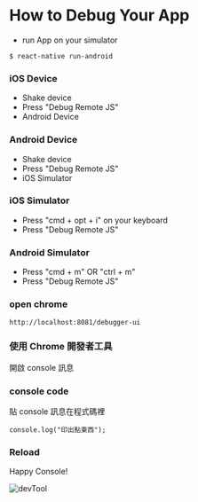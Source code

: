 # How to Debug Your App

- run App on your simulator
```
$ react-native run-android
```

### iOS Device
- Shake device
- Press "Debug Remote JS"
- Android Device

### Android Device
- Shake device
- Press "Debug Remote JS"
- iOS Simulator

### iOS Simulator
- Press "cmd + opt + i" on your keyboard
- Press "Debug Remote JS"

### Android Simulator
- Press "cmd + m" OR "ctrl + m"
- Press "Debug Remote JS"  

### open chrome 
`http://localhost:8081/debugger-ui`

### 使用 Chrome 開發者工具
開啟 console 訊息

### console code
貼 console 訊息在程式碼裡
```
console.log("印出點東西");
```

### Reload
Happy Console!

![devTool](https://i.imgur.com/6iHawaF.png)

